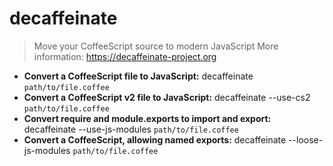 # decaffeinate
> Move your CoffeeScript source to modern JavaScript
> More information: <https://decaffeinate-project.org>
- **Convert a CoffeeScript file to JavaScript:**
decaffeinate `path/to/file.coffee`
- **Convert a CoffeeScript v2 file to JavaScript:**
decaffeinate --use-cs2 `path/to/file.coffee`
- **Convert require and module.exports to import and export:**
decaffeinate --use-js-modules `path/to/file.coffee`
- **Convert a CoffeeScript, allowing named exports:**
decaffeinate --loose-js-modules `path/to/file.coffee`
